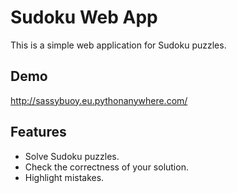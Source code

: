 # Sudoku Web App

This is a simple web application for Sudoku puzzles.

## Demo

http://sassybuoy.eu.pythonanywhere.com/

## Features

- Solve Sudoku puzzles.
- Check the correctness of your solution.
- Highlight mistakes.
